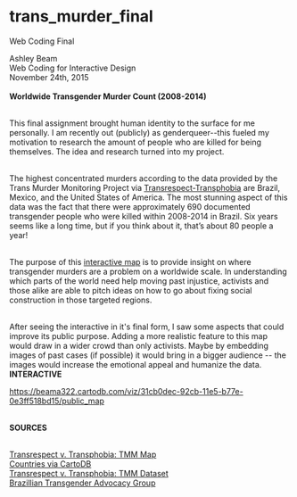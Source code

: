# trans_murder_final
Web Coding Final 


<html>
<head>
  Ashley Beam<br>
  Web Coding for Interactive Design<br>
  November 24th, 2015
  <meta charset="utf-8">
  <title>Web Coding Final Assignment</title>
</head><br><br>
<body>
  <b>Worldwide Transgender Murder Count (2008-2014)</b><br><br>
  
This final assignment brought human identity to the surface for me personally. I am recently out (publicly) as genderqueer--this fueled my motivation to research the amount of people who are killed for being themselves. The idea and research turned into my project.<br><br>
  
The highest concentrated murders according to the data provided by the Trans Murder Monitoring Project via <a href="http://www.transrespect-transphobia.org/uploads/downloads/2015/TMM-IDAHOT2015/TvT-TMM-Tables_IDAHOT-2015_EN.pdf">Transrespect-Transphobia</a> are Brazil, Mexico, and the United States of America. The most stunning aspect of this data was the fact that there were approximately 690 documented transgender people who were killed within 2008-2014 in Brazil. Six years seems like a long time, but if you think about it, that’s about 80 people a year!<br><br>
  
The purpose of this <a href="https://beama322.cartodb.com/viz/31cb0dec-92cb-11e5-b77e-0e3ff518bd15/public_map">interactive map</a> is to provide insight on where transgender murders are a problem on a worldwide scale. In understanding which parts of the world need help moving past injustice, activists and those alike are able to pitch ideas on how to go about fixing social construction in those targeted regions. <br><br>
  
After seeing the interactive in it's final form, I saw some aspects that could improve its public purpose. Adding a more realistic feature to this map would draw in a wider crowd than only activists. Maybe by embedding images of past cases (if possible) it would bring in a bigger audience -- the images would increase the emotional appeal and humanize the data.
<b>INTERACTIVE</b>

<image>https://beama322.cartodb.com/viz/31cb0dec-92cb-11e5-b77e-0e3ff518bd15/public_map</image><br><br>

<b>SOURCES</b><br><br>

<a href="http://transrespect.org/en/map/trans-murder-monitoring/">Transrespect v. Transphobia: TMM Map</a><br>
<a href="https://team.cartodb.com/u/aureliamoser/tables/countries/public">Countries via CartoDB</a><br>
<a href="http://www.transrespect-transphobia.org/uploads/downloads/2015/TMM-IDAHOT2015/TvT-TMM-Tables_IDAHOT-2015_EN.pdf">Transrespect v. Transphobia: TMM  Dataset</a><br>
<a href="http://grupotransrevolucao.blogspot.com/">Brazillian Transgender Advocacy Group</a><br>

  
</body>
</html>

